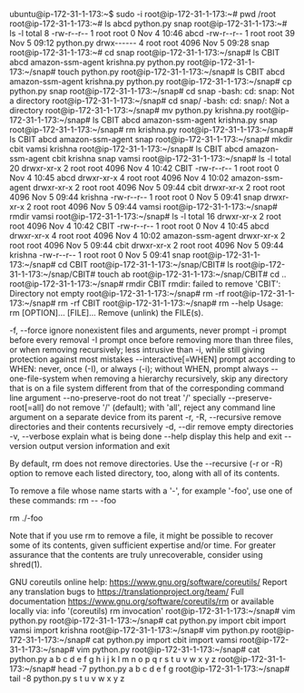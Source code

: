 ubuntu@ip-172-31-1-173:~$ sudo -i
root@ip-172-31-1-173:~# pwd
/root
root@ip-172-31-1-173:~# ls
abcd  python.py  snap
root@ip-172-31-1-173:~# ls -l
total 8
-rw-r--r-- 1 root root    0 Nov  4 10:46 abcd
-rw-r--r-- 1 root root   39 Nov  5 09:12 python.py
drwx------ 4 root root 4096 Nov  5 09:28 snap
root@ip-172-31-1-173:~# cd snap
root@ip-172-31-1-173:~/snap# ls
CBIT  abcd  amazon-ssm-agent  krishna.py  python.py
root@ip-172-31-1-173:~/snap# touch python.py
root@ip-172-31-1-173:~/snap# ls
CBIT  abcd  amazon-ssm-agent  krishna.py  python.py
root@ip-172-31-1-173:~/snap# cp python.py snap
root@ip-172-31-1-173:~/snap# cd snap
-bash: cd: snap: Not a directory
root@ip-172-31-1-173:~/snap# cd snap/
-bash: cd: snap/: Not a directory
root@ip-172-31-1-173:~/snap# mv python.py krishna.py
root@ip-172-31-1-173:~/snap# ls
CBIT  abcd  amazon-ssm-agent  krishna.py  snap
root@ip-172-31-1-173:~/snap# rm krishna.py
root@ip-172-31-1-173:~/snap# ls
CBIT  abcd  amazon-ssm-agent  snap
root@ip-172-31-1-173:~/snap# mkdir cbit vamsi krishna
root@ip-172-31-1-173:~/snap# ls
CBIT  abcd  amazon-ssm-agent  cbit  krishna  snap  vamsi
root@ip-172-31-1-173:~/snap# ls -l
total 20
drwxr-xr-x 2 root root 4096 Nov  4 10:42 CBIT
-rw-r--r-- 1 root root    0 Nov  4 10:45 abcd
drwxr-xr-x 4 root root 4096 Nov  4 10:02 amazon-ssm-agent
drwxr-xr-x 2 root root 4096 Nov  5 09:44 cbit
drwxr-xr-x 2 root root 4096 Nov  5 09:44 krishna
-rw-r--r-- 1 root root    0 Nov  5 09:41 snap
drwxr-xr-x 2 root root 4096 Nov  5 09:44 vamsi
root@ip-172-31-1-173:~/snap# rmdir vamsi
root@ip-172-31-1-173:~/snap# ls -l
total 16
drwxr-xr-x 2 root root 4096 Nov  4 10:42 CBIT
-rw-r--r-- 1 root root    0 Nov  4 10:45 abcd
drwxr-xr-x 4 root root 4096 Nov  4 10:02 amazon-ssm-agent
drwxr-xr-x 2 root root 4096 Nov  5 09:44 cbit
drwxr-xr-x 2 root root 4096 Nov  5 09:44 krishna
-rw-r--r-- 1 root root    0 Nov  5 09:41 snap
root@ip-172-31-1-173:~/snap# cd CBIT
root@ip-172-31-1-173:~/snap/CBIT# ls
root@ip-172-31-1-173:~/snap/CBIT# touch ab
root@ip-172-31-1-173:~/snap/CBIT# cd ..
root@ip-172-31-1-173:~/snap# rmdir CBIT
rmdir: failed to remove 'CBIT': Directory not empty
root@ip-172-31-1-173:~/snap# rm -rf
root@ip-172-31-1-173:~/snap# rm -rf CBIT
root@ip-172-31-1-173:~/snap# rm --help
Usage: rm [OPTION]... [FILE]...
Remove (unlink) the FILE(s).

  -f, --force           ignore nonexistent files and arguments, never prompt
  -i                    prompt before every removal
  -I                    prompt once before removing more than three files, or
                          when removing recursively; less intrusive than -i,
                          while still giving protection against most mistakes
      --interactive[=WHEN]  prompt according to WHEN: never, once (-I), or
                          always (-i); without WHEN, prompt always
      --one-file-system  when removing a hierarchy recursively, skip any
                          directory that is on a file system different from
                          that of the corresponding command line argument
      --no-preserve-root  do not treat '/' specially
      --preserve-root[=all]  do not remove '/' (default);
                              with 'all', reject any command line argument
                              on a separate device from its parent
  -r, -R, --recursive   remove directories and their contents recursively
  -d, --dir             remove empty directories
  -v, --verbose         explain what is being done
      --help        display this help and exit
      --version     output version information and exit

By default, rm does not remove directories.  Use the --recursive (-r or -R)
option to remove each listed directory, too, along with all of its contents.

To remove a file whose name starts with a '-', for example '-foo',
use one of these commands:
  rm -- -foo

  rm ./-foo

Note that if you use rm to remove a file, it might be possible to recover
some of its contents, given sufficient expertise and/or time.  For greater
assurance that the contents are truly unrecoverable, consider using shred(1).

GNU coreutils online help: <https://www.gnu.org/software/coreutils/>
Report any translation bugs to <https://translationproject.org/team/>
Full documentation <https://www.gnu.org/software/coreutils/rm>
or available locally via: info '(coreutils) rm invocation'
root@ip-172-31-1-173:~/snap# vim python.py
root@ip-172-31-1-173:~/snap# cat python.py
import cbit
import vamsi
import krishna
root@ip-172-31-1-173:~/snap# vim python.py
root@ip-172-31-1-173:~/snap# cat python.py
import cbit
import vamsi
root@ip-172-31-1-173:~/snap# vim python.py
root@ip-172-31-1-173:~/snap# cat python.py
a
b
c
d
e
f
g
h
i
j
k
l
m
n
o
p
q
r
s
t
u
v
w
x
y
z
root@ip-172-31-1-173:~/snap# head -7 python.py
a
b
c
d
e
f
g
root@ip-172-31-1-173:~/snap# tail -8 python.py
s
t
u
v
w
x
y
z
